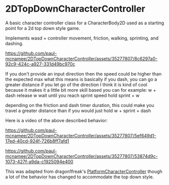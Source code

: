 # 2DTopDownCharacterController
A basic character controller class for a CharacterBody2D used as a starting point for a 2d top down style game.

Implements wasd + controller movement, friction, walking, sprinting, and dashing.

https://github.com/paul-mcnamee/2DTopDownCharacterController/assets/35277807/8c6297a0-92c9-424c-a927-331d49bc970c


If you don't provide an input direction then the speed could be higher than the expected max
what this means is basically if you dash, you can go a greater distance if you let go of the direction
I think it is kind of cool because it makes it a little bit more skill based
you can for example:
	w + dash
	release w
	wait until you reach sprint speed
	hold sprint + w

depending on the friction and dash timer duration, this could make you travel a greater distance than if you would just hold w + sprint + dash

Here is a video of the above described behavior:

https://github.com/paul-mcnamee/2DTopDownCharacterController/assets/35277807/5ef649d1-17ed-40cd-924f-726b8ff7afd1



https://github.com/paul-mcnamee/2DTopDownCharacterController/assets/35277807/53874d9c-1073-427f-a9da-c1925094e400




This was adapted from dragon1freak's [PlatformCharacterController](https://github.com/dragon1freak/PlatformerCharacterController) though a lot of the behavior has changed to accommodate the top down style.


